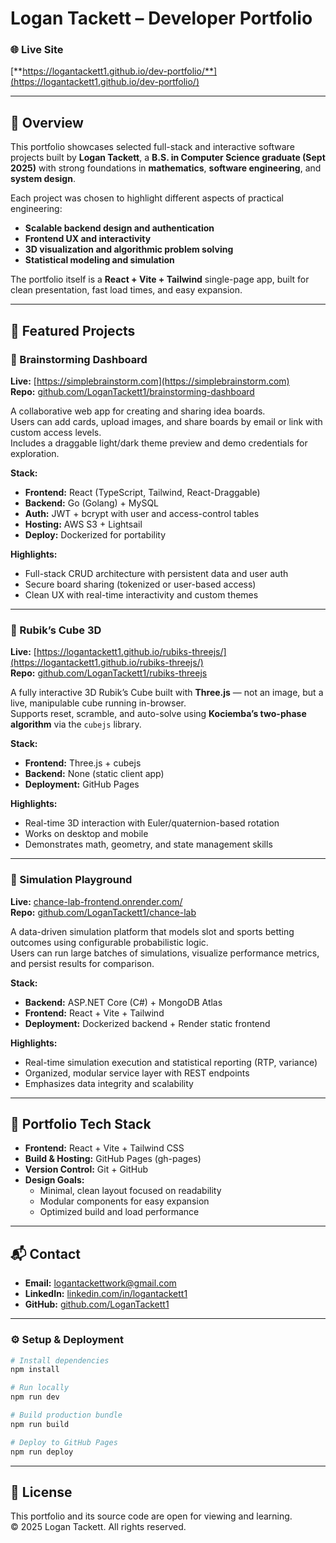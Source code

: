 # Logan Tackett – Developer Portfolio

### 🌐 Live Site  
[**https://logantackett1.github.io/dev-portfolio/**](https://logantackett1.github.io/dev-portfolio/)

---

## 🧭 Overview

This portfolio showcases selected full-stack and interactive software projects built by **Logan Tackett**, a **B.S. in Computer Science graduate (Sept 2025)** with strong foundations in **mathematics**, **software engineering**, and **system design**.

Each project was chosen to highlight different aspects of practical engineering:
- **Scalable backend design and authentication**
- **Frontend UX and interactivity**
- **3D visualization and algorithmic problem solving**
- **Statistical modeling and simulation**

The portfolio itself is a **React + Vite + Tailwind** single-page app, built for clean presentation, fast load times, and easy expansion.

---

## 🚀 Featured Projects

### 🧠 Brainstorming Dashboard  
**Live:** [https://simplebrainstorm.com](https://simplebrainstorm.com)  
**Repo:** [github.com/LoganTackett1/brainstorming-dashboard](https://github.com/LoganTackett1/brainstorming-dashboard)

A collaborative web app for creating and sharing idea boards.  
Users can add cards, upload images, and share boards by email or link with custom access levels.  
Includes a draggable light/dark theme preview and demo credentials for exploration.  

**Stack:**  
- **Frontend:** React (TypeScript, Tailwind, React-Draggable)  
- **Backend:** Go (Golang) + MySQL  
- **Auth:** JWT + bcrypt with user and access-control tables  
- **Hosting:** AWS S3 + Lightsail  
- **Deploy:** Dockerized for portability  

**Highlights:**  
- Full-stack CRUD architecture with persistent data and user auth  
- Secure board sharing (tokenized or user-based access)  
- Clean UX with real-time interactivity and custom themes  

---

### 🧩 Rubik’s Cube 3D  
**Live:** [https://logantackett1.github.io/rubiks-threejs/](https://logantackett1.github.io/rubiks-threejs/)  
**Repo:** [github.com/LoganTackett1/rubiks-threejs](https://github.com/LoganTackett1/rubiks-threejs)

A fully interactive 3D Rubik’s Cube built with **Three.js** — not an image, but a live, manipulable cube running in-browser.  
Supports reset, scramble, and auto-solve using **Kociemba’s two-phase algorithm** via the `cubejs` library.

**Stack:**  
- **Frontend:** Three.js + cubejs  
- **Backend:** None (static client app)  
- **Deployment:** GitHub Pages  

**Highlights:**  
- Real-time 3D interaction with Euler/quaternion-based rotation  
- Works on desktop and mobile  
- Demonstrates math, geometry, and state management skills  

---

### 🎲 Simulation Playground  
**Live:** [chance-lab-frontend.onrender.com/](https://chance-lab-frontend.onrender.com/)  
**Repo:** [github.com/LoganTackett1/chance-lab](https://github.com/LoganTackett1/chance-lab)

A data-driven simulation platform that models slot and sports betting outcomes using configurable probabilistic logic.  
Users can run large batches of simulations, visualize performance metrics, and persist results for comparison.

**Stack:**  
- **Backend:** ASP.NET Core (C#) + MongoDB Atlas  
- **Frontend:** React + Vite + Tailwind  
- **Deployment:** Dockerized backend + Render static frontend  

**Highlights:**  
- Real-time simulation execution and statistical reporting (RTP, variance)  
- Organized, modular service layer with REST endpoints  
- Emphasizes data integrity and scalability  

---

## 🧩 Portfolio Tech Stack

- **Frontend:** React + Vite + Tailwind CSS  
- **Build & Hosting:** GitHub Pages (gh-pages)  
- **Version Control:** Git + GitHub  
- **Design Goals:**  
  - Minimal, clean layout focused on readability  
  - Modular components for easy expansion  
  - Optimized build and load performance  

---

## 📬 Contact

- **Email:** [logantackettwork@gmail.com](mailto:logantackettwork@gmail.com)  
- **LinkedIn:** [linkedin.com/in/logantackett1](https://www.linkedin.com/in/logantackett1/)
- **GitHub:** [github.com/LoganTackett1](https://github.com/LoganTackett1)  

---

### ⚙️ Setup & Deployment

```bash
# Install dependencies
npm install

# Run locally
npm run dev

# Build production bundle
npm run build

# Deploy to GitHub Pages
npm run deploy
```

---

## 🧾 License
This portfolio and its source code are open for viewing and learning.  
© 2025 Logan Tackett. All rights reserved.
